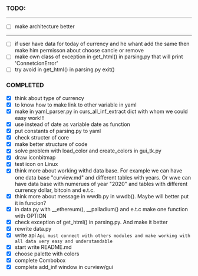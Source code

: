 ### TODO:
-------------------------------
- [ ] make architecture better
-------------------------------
- [ ] if user have data for today of currency and he whant add the same then make him permisson
      about choose cancle or remove
- [ ] make own class of exception in get\_html() in parsing.py that will print 'ConnetcionError'
- [ ] try avoid in get\_html() in parsing.py exit()

### COMPLETED
- [x] think about type of currency
- [x] to know how to make link to other variable in yaml
- [x] make in yaml\_parser.py in curs\_all\_inf\_extract dict with whom we could easy work!!!
- [x] use instead of date as variable date as function
- [x] put constants of parsing.py to yaml
- [x] check structer of core
- [x] make better structure of code
- [x] solve problem with load\_color and create\_colors in gui\_tk.py
- [x] draw iconbitmap
- [x] test icon on Linux
- [x] think more about working withd data base. For example we can have one data base "curview.md"
  and different tables with years. Or wwe can have data base with numerues of year "2020"
  and tables with different currency dollar, bitcoin and e.t.c.
- [x] think more about message in wwdb.py in wwdb(). Maybe will better put it in funcion?
- [x] in data.py with __ethereum(), __palladium() and e.t.c make one function with OPTION
- [x] check exception of get_html() in parsing.py. And make it better
- [x] rewrite data.py
- [x] write api ```Api must connect with others modules and make working with all data very easy and understandable```
- [x] start write README.md
- [x] choose palette with colors
- [x] complete Combobox
- [x] complete add_inf window in curview/gui
